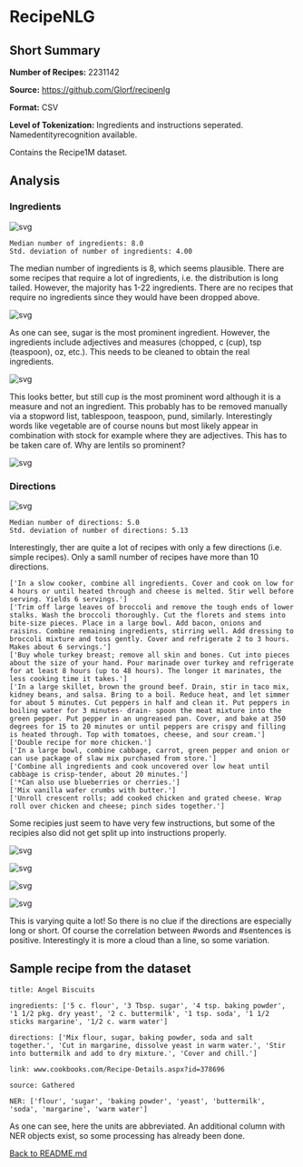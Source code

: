 # RecipeNLG
## Short Summary

**Number of Recipes:** 2231142

**Source:** 
https://github.com/Glorf/recipenlg


**Format:** CSV

**Level of Tokenization:** Ingredients and instructions seperated. Namedentityrecognition available.

Contains the Recipe1M dataset.
## Analysis


### Ingredients

![svg](inspection_recipenlg_files/inspection_recipenlg_4_0.svg)


    Median number of ingredients: 8.0
    Std. deviation of number of ingredients: 4.00



The median number of ingredients is 8, which seems plausible. There are some recipes that require a lot of ingredients, i.e. the distribution is long tailed. However, the majority has 1-22 ingredients. There are no recipes that require no ingredients since they would have been dropped above.



![svg](inspection_recipenlg_files/inspection_recipenlg_7_1.svg)


As one can see, sugar is the most prominent ingredient. However, the ingredients include adjectives and measures (chopped, c (cup), tsp (teaspoon), oz, etc.). This needs to be cleaned to obtain the real ingredients.

![svg](inspection_recipenlg_files/inspection_recipenlg_9_1.svg)


This looks better, but still cup is the most prominent word although it is a measure and not an ingredient. This probably has to be removed manually via a stopword list, tablespoon, teaspoon, pund, similarly. Interestingly words like vegetable are of course nouns but most likely appear in combination with stock for example where they are adjectives. This has to be taken care of. Why are lentils so prominent?



![svg](inspection_recipenlg_files/inspection_recipenlg_11_1.svg)


### Directions



![svg](inspection_recipenlg_files/inspection_recipenlg_13_0.svg)


    Median number of directions: 5.0
    Std. deviation of number of directions: 5.13


Interestingly, ther are quite a lot of recipes with only a few directions (i.e. simple recipes). Only a samll number of recipes have more than 10 directions.


    ['In a slow cooker, combine all ingredients. Cover and cook on low for 4 hours or until heated through and cheese is melted. Stir well before serving. Yields 6 servings.']
    ['Trim off large leaves of broccoli and remove the tough ends of lower stalks. Wash the broccoli thoroughly. Cut the florets and stems into bite-size pieces. Place in a large bowl. Add bacon, onions and raisins. Combine remaining ingredients, stirring well. Add dressing to broccoli mixture and toss gently. Cover and refrigerate 2 to 3 hours. Makes about 6 servings.']
    ['Buy whole turkey breast; remove all skin and bones. Cut into pieces about the size of your hand. Pour marinade over turkey and refrigerate for at least 8 hours (up to 48 hours). The longer it marinates, the less cooking time it takes.']
    ['In a large skillet, brown the ground beef. Drain, stir in taco mix, kidney beans, and salsa. Bring to a boil. Reduce heat, and let simmer for about 5 minutes. Cut peppers in half and clean it. Put peppers in boiling water for 3 minutes- drain- spoon the meat mixture into the green pepper. Put pepper in an ungreased pan. Cover, and bake at 350 degrees for 15 to 20 minutes or until peppers are crispy and filling is heated through. Top with tomatoes, cheese, and sour cream.']
    ['Double recipe for more chicken.']
    ['In a large bowl, combine cabbage, carrot, green pepper and onion or can use package of slaw mix purchased from store.']
    ['Combine all ingredients and cook uncovered over low heat until cabbage is crisp-tender, about 20 minutes.']
    ['*Can also use blueberries or cherries.']
    ['Mix vanilla wafer crumbs with butter.']
    ['Unroll crescent rolls; add cooked chicken and grated cheese. Wrap roll over chicken and cheese; pinch sides together.']


Some recipies just seem to have very few instructions, but some of the recipies also did not get split up into instructions properly.



![svg](inspection_recipenlg_files/inspection_recipenlg_18_0.svg)



![svg](inspection_recipenlg_files/inspection_recipenlg_18_1.svg)



![svg](inspection_recipenlg_files/inspection_recipenlg_18_2.svg)



![svg](inspection_recipenlg_files/inspection_recipenlg_18_3.svg)


This is varying quite a lot! So there is no clue if the directions are especially long or short. Of course the correlation between #words and #sentences is positive. Interestingly it is more a cloud than a line, so some variation.

## Sample recipe from the dataset 
```
title: Angel Biscuits

ingredients: ['5 c. flour', '3 Tbsp. sugar', '4 tsp. baking powder', '1 1/2 pkg. dry yeast', '2 c. buttermilk', '1 tsp. soda', '1 1/2 sticks margarine', '1/2 c. warm water']

directions: ['Mix flour, sugar, baking powder, soda and salt together.', 'Cut in margarine, dissolve yeast in warm water.', 'Stir into buttermilk and add to dry mixture.', 'Cover and chill.']

link: www.cookbooks.com/Recipe-Details.aspx?id=378696

source: Gathered

NER: ['flour', 'sugar', 'baking powder', 'yeast', 'buttermilk', 'soda', 'margarine', 'warm water']
```

As one can see, here the units are abbreviated. An additional column with NER objects exist, so some processing has already been done.

[Back to README.md](../README.md)